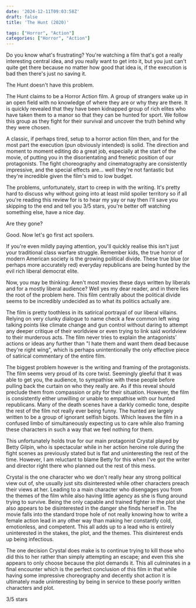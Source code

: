 ```yaml
---
date: '2024-12-11T09:03:58Z'
draft: false
title: 'The Hunt (2020)'

tags: ["Horror", "Action"]
categories: ["Horror", "Action"]
---
```


Do you know what's frustrating? You're watching a film that's got a really interesting central idea, and you really want to get into it, but you just can't quite get there because no matter how good that idea is, if the execution is bad then there's just no saving it.

The Hunt doesn't have this problem.

The Hunt claims to be a Horror Action film. A group of strangers wake up in an open field with no knowledge of where they are or why they are there. It is quickly revealed that they have been kidnapped group of rich elites who have taken them to a manor so that they can be hunted for sport. We follow this group as they fight for their survival and uncover the truth behind why they were chosen.

A classic, if perhaps tired, setup to a horror action film then, and for the most part the execution (pun obviously intended) is solid. The direction and moment to moment editing do a great job, especially at the start of the movie, of putting you in the disorientating and frenetic position of our protagonists. The fight choreography and cinematography are consistently impressive, and the special effects are... well they're not fantastic but they're incredible given the film's mid to low budget.

The problems, unfortunately, start to creep in with the writing. It's pretty hard to discuss why without going into at least mild spoiler territory so if all you're reading this review for is to hear my yay or nay then I'll save you skipping to the end and tell you 3/5 stars, you're better off watching something else, have a nice day.

Are they gone?

Good. Now let's go first act spoilers.

If you're even mildly paying attention, you'll quickly realise this isn't just your traditional class warfare struggle. Remember kids, the true horror of modern American society is the growing political divide. These true blue (or perhaps more accurately red) everyday republicans are being hunted by the evil rich liberal democrat elite.

Now, you may be thinking: Aren't most movies these days written by liberals and for a mostly liberal audience? Well yes my dear reader, and in there lies the root of the problem here. This film centrally about the political divide seems to be incredibly undecided as to what its politics actually are.

The film is pretty toothless in its satirical portrayal of our liberal villains. Relying on very clunky dialogue to name check a few common left wing talking points like climate change and gun control without daring to attempt any deeper critique of their worldview or even trying to link said worldview to their murderous acts. The film never tries to explain the antagonists’ actions or ideas any further than "I hate them and want them dead because they're right wing", which is perhaps unintentionally the only effective piece of satirical commentary of the entire film.

The biggest problem however is the writing and framing of the protagonists. The film seems very proud of its core twist. Seemingly gleeful that it was able to get you, the audience, to sympathise with these people before pulling back the curtain on who they really are. As if this reveal should preclude them from compassion or pity for their situation. However, the film is consistently either unwilling or unable to empathise with our hunted republicans. Many of the death scenes have a darkly comedic tone, despite the rest of the film not really ever being funny. The hunted are largely written to be a group of ignorant selfish bigots. Which leaves the film in a confused limbo of simultaneously expecting us to care while also framing these characters in such a way that we feel nothing for them.

This unfortunately holds true for our main protagonist Crystal played by Betty Gilpin, who is spectacular while in her action heroine role during the fight scenes as previously stated but is flat and uninteresting the rest of the time. However, I am reluctant to blame Betty for this when I've got the writer and director right there who planned out the rest of this mess.

Crystal is the one character who we don't really hear any strong political view out of, she usually just sits disinterested while other characters preach their views at her. Leading to a main character who disengages you from the themes of the film while also having little agency as she is flung around trying to survive. Being the only capable and trained fighter in the plot she also appears to be disinterested in the danger she finds herself in. The movie falls into the standard trope hole of not really knowing how to write a female action lead in any other way than making her constantly cold, emotionless, and competent. This all adds up to a lead who is entirely uninterested in the stakes, the plot, and the themes. This disinterest ends up being infectious. 

The one decision Crystal does make is to continue trying to kill those who did this to her rather than simply attempting an escape; and even this she appears to only choose because the plot demands it. This all culminates in a final encounter which is the perfect conclusion of this film in that while having some impressive choreography and decently shot action it is ultimately made uninteresting by being in service to these poorly written characters and plot.

3/5 stars
